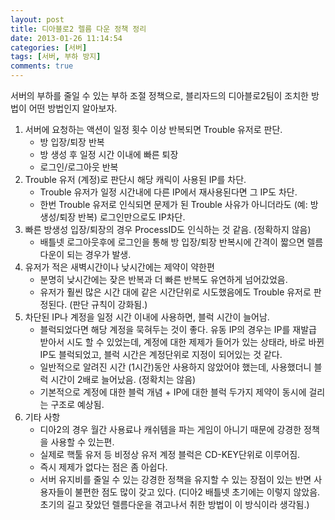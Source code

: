 ```yaml
---
layout: post
title: 디아블로2 렐름 다운 정책 정리
date: 2013-01-26 11:14:54
categories: [서버]
tags: [서버, 부하 방지]
comments: true
---
```


서버의 부하를 줄일 수 있는 부하 조절 정책으로, 블리자드의 디아블로2팀이 조치한 방법이 어떤 방법인지 알아보자.

1. 서버에 요청하는 액션이 일정 횟수 이상 반복되면 Trouble 유저로 판단.
    * 방 입장/퇴장 반복
    * 방 생성 후 일정 시간 이내에 빠른 퇴장
    * 로그인/로그아웃 반복
1. Trouble 유저 (계정)로 판단시 해당 캐릭이 사용된 IP를 차단.
    * Trouble 유저가 일정 시간내에 다른 IP에서 재사용된다면 그 IP도 차단.
    * 한번 Trouble 유저로 인식되면 문제가 된 Trouble 사유가 아니더라도 (예: 방생성/퇴장 반복) 로그인만으로도 IP차단.
1. 빠른 방생성 입장/퇴장의 경우 ProcessID도 인식하는 것 같음. (정확하지 않음)
    * 배틀넷 로그아웃후에 로그인을 통해 방 입장/퇴장 반복시에 간격이 짧으면 렐름 다운이 되는 경우가 발생.
1. 유저가 적은 새벽시간이나 낮시간에는 제약이 약한편
    * 분명히 낮시간에는 잦은 반복과 더 빠른 반복도 유연하게 넘어갔었음.
    * 유저가 훨씬 많은 시간 대에 같은 시간단위로 시도했음에도 Trouble 유저로 판정된다. (판단 규칙이 강화됨.)
1. 차단된 IP나 계정을 일정 시간 이내에 사용하면, 블럭 시간이 늘어남.
    * 블럭되었다면 해당 계정을 묵혀두는 것이 좋다. 유동 IP의 경우는 IP를 재발급 받아서 시도 할 수 있었는데, 계정에 대한 제제가 들어가 있는 상태라, 바로 바뀐 IP도 블럭되었고, 블럭 시간은 계정단위로 지정이 되어있는 것 같다.
    * 일반적으로 알려진 시간 (1시간)동안 사용하지 않았어야 했는데, 사용했더니 블럭 시간이 2배로 늘어났음. (정확치는 않음)
    * 기본적으로 계정에 대한 블럭 개념 + IP에 대한 블럭 두가지 제약이 동시에 걸리는 구조로 예상됨.
1. 기타 사항
    * 디아2의 경우 월간 사용료나 캐쉬템을 파는 게임이 아니기 때문에 강경한 정책을 사용할 수 있는편.
    * 실제로 핵툴 유저 등 비정상 유저 계정 블럭은 CD-KEY단위로 이루어짐.
    * 즉시 제제가 없다는 점은 좀 아쉽다.
    * 서버 유지비를 줄일 수 있는 강경한 정책을 유지할 수 있는 장점이 있는 반면 사용자들이 불편한 점도 많이 갖고 있다. (디아2 배틀넷 초기에는 이렇지 않았음. 초기의 길고 잦았던 렐름다운을 겪고나서 취한 방법이 이 방식이라 생각됨.)